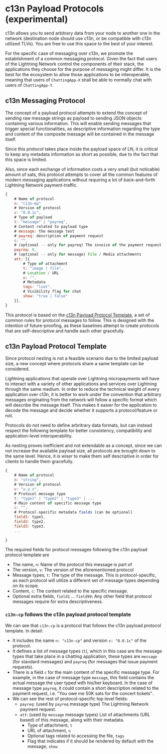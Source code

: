 # c13n Payload Protocols (experimental)

c13n allows you to send arbitrary data from your node to another one in the network (destination node should use c13n, or be compatible with c13n utilized TLVs). You are free to use this space to the best of your interest.

For the specific case of messaging over c13n, we promote the establishment of a common messaging protocol. Given the fact that users of the Lightning Network control the components of their stack, the applications they choose for the purpose of messaging might differ. It is the best for the ecosystem to allow those applications to be interoperable, meaning that users of `ChattingApp-X` shall be able to normally chat with users of `ChattingApp-Y`.

## c13n Messaging Protocol

The concept of a payload protocol attempts to extend the concept of sending raw message strings as payload to sending JSON objects containing various information. This will enable sending messages that trigger special functionalities, as descriptive information regarding the type and content of the composite message will be contained in the message itself.

Since this protocol takes place inside the payload space of LN, it is critical to keep any metadata information as short as possible, due to the fact that this space is limited.

Also, since each exchange of information costs a very small (but noticable) amount of sats, this protocol attempts to cover all the common features of modern messaging applications without requiring a lot of back-and-forth Lightning Network payment-traffic.

```js
{
    # Name of protocol
    n: "c13n-mp"
    # Version of protocol
    v: "0.0.1c",
    # Type of payload
    t: "message" | "payreq",
    # Content related to payload type
    # message: the message text
    # payreq: description of payment request
    c: "",
    # (optional -- only for payreq) The invoice of the payment request
    payreq: 0,
    # (optional -- only for message) File / Media attachments
    att: [{
        # Type of attachment
        t: "image | file",
        # Location / URL
        u: "",
        # Metadata
        tags: "lsat",
        # Visibility flag for chat
        show: "true | false"
    }],
}
```

This protocol is based on the [c13n Payload Protocol Template](#c13n-payload-protocol-template), a set of common rules for protocol messages to follow. This is designed with the intention of future-proofing, as these baselines attempt to create protocols that are self-descriptive and handle each other gracefully.

## c13n Payload Protocol Template

Since protocol nesting is not a feasible scenario due to the limited payload size, a new concept where protocols share a same template can be considered.

Lightning applications that operate over Lightning micropayments will have to interact with a variety of other applications and services over Lightning through the same medium. In order to reduce the technical weight of every application over c13n, it is better to work under the convention that arbitrary messages originating from the network will follow a specific format which will describe the message itself. This makes it easier for the application to decode the message and decide whether it supports a protocol/feature or not.

Protocols do not need to define arbritrary data formats, but can instead respect the following template for better consistency, compatibility and application-level interoperability.

As nesting proves inefficient and not extendable as a concept, since we can not increase the available payload size, all protocols are brought down to the same level. Hence, it is wiser to make them self descriptive in order for clients to handle them gracefully.

```js
{
    # Name of protocol
    n: "string",
    # Version of protocol
    v: "x.y.z",
    # Protocol message type
    t: "type1" | "type2" | "type3" | ...
    # Main content of specific message type
    c: "",
    # Protocol-specific metadata fields (can be optional)
    field1: type1,
    field2: type2,
    field3: type3,
    ...
    
}
```

The required fields for protocol messages following the c13n payload protocol template are
- The name, `n`: Name of the protocol this message is part of
- The version, `v`: The version of the aforementioned protocol
- Message types, `t`: The type of the message. This is protocol-specific, as each protocol will utilize a different set of message types depending on its scope.
- Content, `c`: The content related to the specific message.
- Optional extra fields, `field1` ... `field99`: Any other field that protocol messages require for extra descriptiveness.



### `c13n-cp` follows the c13n payload protocol template

We can see that `c13n-cp` is a protocol that follows the c13n payload protocol template. In detail:

- It includes the name `n: "c13n-cp"` and version `v: "0.0.1c"` of the protocol.
- It defines a list of message types (`t`), which in this case are the message types that take place in a chatting application, these types are `message` (for standard messages) and  `payreq` (for messages that issue payment requests).
- There is a field `c` for the main content of the specific message type. For example, in the case of message type `message`, this field contains the actual message the user typed with his/her keyboard. In the case of message type `payreq`, it could contain a short description related to the payment request, i.e. "You owe me 50K sats for the concert tickets".
- We can see the rest of protocol-specific top level fields:
    - `payreq`: (used by `payreq` message type) The Lightning Network payment request.
    - `att`: (used by `message` message types) List of attachments (URL based) of this message, along with their metadata.
        * Type of attachment, `t`
        * URL of attachment, `u`
        * Optional tags related to accessing the file, `tags`
        * Flag that indicates if it should be rendered by default with the message, `show`
